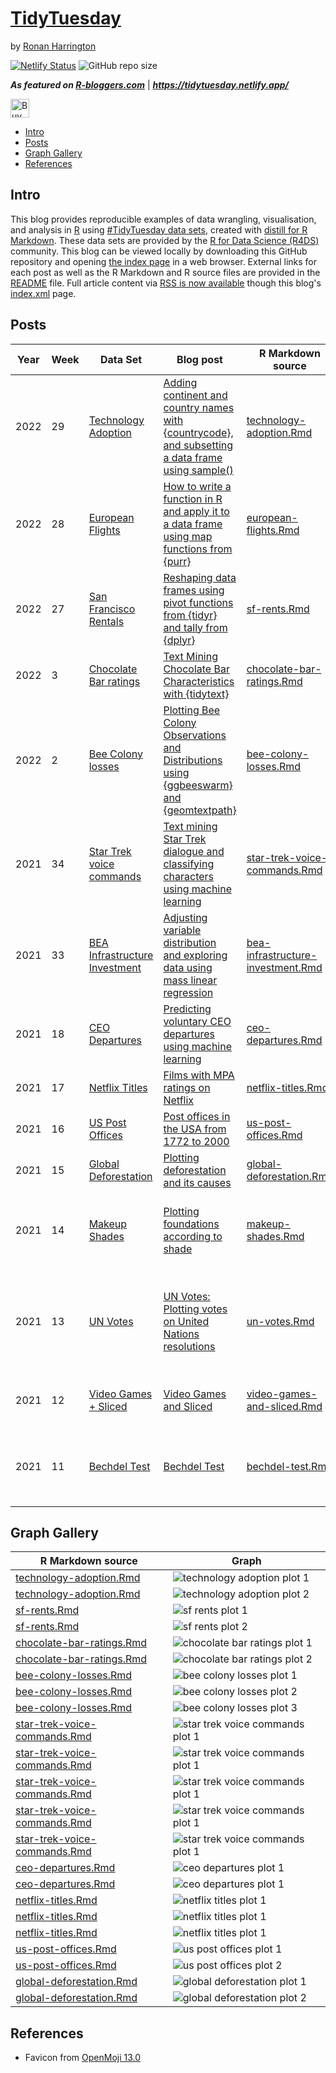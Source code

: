 # [TidyTuesday](https://github.com/rnnh/TidyTuesday/)

by [Ronan Harrington](https://github.com/rnnh/)

[![Netlify Status](https://api.netlify.com/api/v1/badges/f8211364-bd13-41ac-97b2-e9ed92e9c615/deploy-status)](https://app.netlify.com/sites/tidytuesday/deploys)
![GitHub repo size](https://img.shields.io/github/repo-size/rnnh/TidyTuesday)

***As featured on [R-bloggers.com](https://www.r-bloggers.com/author/ronan-harrington/)*** | ***<https://tidytuesday.netlify.app/>***

<a href='https://ko-fi.com/rnn_h' target='_blank'><img height='30' style='border:0px;height:30px;' src='https://az743702.vo.msecnd.net/cdn/kofi3.png?v=0' border='0' alt='Buy Me a Coffee at ko-fi.com'> </a>

- [Intro](#intro)
- [Posts](#posts)
- [Graph Gallery](#graph-gallery)
- [References](#references)

## Intro

This blog provides reproducible examples of data wrangling, visualisation, and analysis in [R](https://www.r-project.org/) using [#TidyTuesday data sets](https://github.com/rfordatascience/tidytuesday), created with [distill for R Markdown](https://github.com/rstudio/distill).
These data sets are provided by the [R for Data Science (R4DS)](https://github.com/rfordatascience) community.
This blog can be viewed locally by downloading this GitHub repository and opening [the index page](_site/index.html) in a web browser.
External links for each post as well as the R Markdown and R source files are provided in the [README](https://github.com/rnnh/TidyTuesday/blob/main/README.md#posts) file.
Full article content via [RSS is now available](https://github.com/rnnh/TidyTuesday/commit/3608329d5a880c6d9647c0d4e21c9763388de618) though this blog's [index.xml](https://tidytuesday.netlify.app/index.xml) page.

## Posts

| Year | Week | Data Set | Blog post | R Markdown source | R source | External links | Preview Plot |
| ---- | ---- | -------- | --------- | ----------------- | -------- | -------------- | ----- |
| 2022 | 29   | [Technology Adoption](https://github.com/rfordatascience/tidytuesday/blob/master/data/2022/2022-07-19/readme.md) | [Adding continent and country names with {countrycode}, and subsetting a data frame using sample()](https://tidytuesday.netlify.app/posts/2022-07-21-technology-adoption/) | [technology-adoption.Rmd](_posts/2022-07-21-technology-adoption/technology-adoption.Rmd) | [technology-adoption.R](_posts/2022-07-21-technology-adoption/technology-adoption.R) | [@Rbloggers](https://twitter.com/Rbloggers/status/1549925864686632961) [r-bloggers.com](https://r-bloggers.com/?p=329290) | ![technology adoption plot 1](_posts/2022-07-21-technology-adoption/technology-adoption_files/figure-html5/fig1-1.png) |
| 2022 | 28   | [European Flights](https://github.com/rfordatascience/tidytuesday/blob/master/data/2022/2022-07-12/readme.md) | [How to write a function in R and apply it to a data frame using map functions from {purr}](https://tidytuesday.netlify.app/posts/2022-07-12-european-flights/) | [european-flights.Rmd](_posts/2022-07-12-european-flights/european-flights.Rmd) | [european-flights.R](_posts/2022-07-12-european-flights/european-flights.R) | [@Rbloggers](https://twitter.com/Rbloggers/status/1547117375539093504) [r-bloggers.com](https://r-bloggers.com/?p=328786) | ![european flights plot](_posts/2022-07-12-european-flights/european-flights_files/figure-html5/fig1-1.png) |
| 2022 | 27   | [San Francisco Rentals](https://github.com/rfordatascience/tidytuesday/blob/master/data/2022/2022-07-05/readme.md) | [Reshaping data frames using pivot functions from {tidyr} and tally from {dplyr}](https://tidytuesday.netlify.app/posts/2022-07-05-sf-rents/) | [sf-rents.Rmd](_posts/2022-07-05-sf-rents/sf-rents.Rmd) | [sf-rents.R](_posts/2022-07-05-sf-rents/sf-rents.R) | [@Rbloggers](https://twitter.com/Rbloggers/status/1544501380534108160) [r-bloggers.com](https://r-bloggers.com/?p=328313) | ![sf rents plot 2](_posts/2022-07-05-sf-rents/sf-rents_files/figure-html5/fig2-1.png) |
| 2022 | 3    | [Chocolate Bar ratings](https://github.com/rfordatascience/tidytuesday/blob/master/data/2022/2022-01-18/readme.md) | [Text Mining Chocolate Bar Characteristics with {tidytext}](https://tidytuesday.netlify.app/posts/2022-01-26-chocolate-bar-ratings/) | [chocolate-bar-ratings.Rmd](_posts/2022-01-26-chocolate-bar-ratings/chocolate-bar-ratings.Rmd) | [chocolate-bar-ratings.R](_posts/2022-01-26-chocolate-bar-ratings/chocolate-bar-ratings.R) | [@Rbloggers](https://twitter.com/Rbloggers/status/1486507975216930821) [r-bloggers.com](https://r-bloggers.com/?p=236924) | ![chocolate bar ratings plot 2](_posts/2022-01-26-chocolate-bar-ratings/chocolate-bar-ratings_files/figure-html5/fig2-1.png) |
| 2022 | 2    | [Bee Colony losses](https://github.com/rfordatascience/tidytuesday/blob/master/data/2022/2022-01-11/readme.md) | [Plotting Bee Colony Observations and Distributions using {ggbeeswarm} and {geomtextpath}](https://tidytuesday.netlify.app/posts/2022-01-23-bee-colony-losses/) | [bee-colony-losses.Rmd](_posts/2022-01-23-bee-colony-losses/bee-colony-losses.Rmd) | [bee-colony-losses.R](_posts/2022-01-23-bee-colony-losses/bee-colony-losses.R) | [@Rbloggers](https://twitter.com/Rbloggers/status/1485409486345015296) [r-bloggers.com](https://r-bloggers.com/?p=236772) | ![bee colony losses plot 3](_posts/2022-01-23-bee-colony-losses/bee-colony-losses_files/figure-html5/fig3-1.png) |
| 2021 | 34   | [Star Trek voice commands](https://github.com/rfordatascience/tidytuesday/blob/master/data/2021/2021-08-17/readme.md) | [Text mining Star Trek dialogue and classifying characters using machine learning](https://tidytuesday.netlify.app/posts/2021-08-18-star-trek-voice-commands/) | [star-trek-voice-commands.Rmd](_posts/2021-08-18-star-trek-voice-commands/star-trek-voice-commands.Rmd) | [star-trek-voice-commands.R](_posts/2021-08-18-star-trek-voice-commands/star-trek-voice-commands.R) | [@Rbloggers](https://twitter.com/Rbloggers/status/1428019352239022081) [r-bloggers.com](https://r-bloggers.com/?p=226189) | ![star trek voice commands plot 4](_posts/2021-08-18-star-trek-voice-commands/star-trek-voice-commands_files/figure-html5/fig4-1.png) |
| 2021 | 33   | [BEA Infrastructure Investment](https://github.com/rfordatascience/tidytuesday/blob/master/data/2021/2021-08-10/readme.md) | [Adjusting variable distribution and exploring data using mass linear regression](https://tidytuesday.netlify.app/posts/2021-08-15-bea-infrastructure-investment/) | [bea-infrastructure-investment.Rmd](_posts/2021-08-15-bea-infrastructure-investment/bea-infrastructure-investment.Rmd) | [bea-infrastructure-investment.R](_posts/2021-08-15-bea-infrastructure-investment/bea-infrastructure-investment.R) | [@Rbloggers](https://twitter.com/Rbloggers/status/1427075618223575046) [r-bloggers.com](https://r-bloggers.com/?p=226037) | ![bea infrastructure investment plot](_posts/2021-08-15-bea-infrastructure-investment/bea-infrastructure-investment_files/figure-html5/figure_1-1.png) |
| 2021 | 18   | [CEO Departures](https://github.com/rfordatascience/tidytuesday/blob/master/data/2021/2021-04-27/readme.md) | [Predicting voluntary CEO departures using machine learning](https://tidytuesday.netlify.app/posts/2021-04-27-ceo-departures/) | [ceo-departures.Rmd](https://github.com/rnnh/TidyTuesday/blob/main/_posts/2021-04-27-ceo-departures/ceo-departures.Rmd) | [ceo-departures.R](https://github.com/rnnh/TidyTuesday/blob/main/_posts/2021-04-27-ceo-departures/ceo-departures.R) | [@Rbloggers](https://twitter.com/Rbloggers/status/1417351534204047371) [r-bloggers.com](https://r-bloggers.com/?p=224585) | ![ceo departures plot 2](_posts/2021-04-27-ceo-departures/ceo-departures_files/figure-html5/fig2-1.png) |
| 2021 | 17   | [Netflix Titles](https://github.com/rfordatascience/tidytuesday/blob/master/data/2021/2021-04-20/readme.md) | [Films with MPA ratings on Netflix](https://tidytuesday.netlify.app/posts/2021-04-21-netflix-titles/) | [netflix-titles.Rmd](_posts/2021-04-21-netflix-titles/netflix-titles.Rmd) | [netflix-titles.R](_posts/2021-04-21-netflix-titles/netflix-titles.R) | [@Rbloggers](https://twitter.com/Rbloggers/status/1417351574398062615) [r-bloggers.com](https://r-bloggers.com/?p=224587) | ![netflix titles plot 1](_posts/2021-04-21-netflix-titles/netflix-titles_files/figure-html5/figure1-1.png) |
| 2021 | 16   | [US Post Offices](https://github.com/rfordatascience/tidytuesday/blob/master/data/2021/2021-04-13/readme.md) | [Post offices in the USA from 1772 to 2000](https://tidytuesday.netlify.app/posts/2021-04-16-us-post-offices/) | [us-post-offices.Rmd](_posts/2021-04-16-us-post-offices/us-post-offices.Rmd) | [us-post-offices.R](_posts/2021-04-16-us-post-offices/us-post-offices.R) | [@Rbloggers](https://twitter.com/Rbloggers/status/1417496248446328839) [r-bloggers.com](https://r-bloggers.com/?p=224626) | ![us post offices plot 2](_posts/2021-04-16-us-post-offices/us-post-offices_files/figure-html5/figure2-1.png) |
| 2021 | 15   | [Global Deforestation](https://github.com/rfordatascience/tidytuesday/blob/master/data/2021/2021-04-06/readme.md) | [Plotting deforestation and its causes](https://tidytuesday.netlify.app/posts/2021-04-07-global-deforestation/) | [global-deforestation.Rmd](_posts/2021-04-07-global-deforestation/global-deforestation.Rmd) | [global-deforestation.R](_posts/2021-04-07-global-deforestation/global-deforestation.R) | [@Rbloggers](https://twitter.com/Rbloggers/status/1417623342530576385) [r-bloggers.com](https://r-bloggers.com/?p=224656) | ![global deforestation plot 1](_posts/2021-04-07-global-deforestation/global-deforestation_files/figure-html5/figure1-1.png) |
| 2021 | 14   | [Makeup Shades](https://github.com/rfordatascience/tidytuesday/blob/master/data/2021/2021-03-30/readme.md) | [Plotting foundations according to shade](https://tidytuesday.netlify.app/posts/2021-04-06-makeup-shades/) | [makeup-shades.Rmd](_posts/2021-04-06-makeup-shades/makeup-shades.Rmd) | [makeup-shades.R](_posts/2021-04-06-makeup-shades/makeup-shades.R) | [@Rbloggers](https://twitter.com/Rbloggers/status/1417804515475136518) [r-bloggers.com](https://r-bloggers.com/?p=224706) | ![makeup shades plot 1](_posts/2021-04-06-makeup-shades/makeup-shades_files/figure-html5/figure1-1.png) ![makeup shades plot 2](_posts/2021-04-06-makeup-shades/makeup-shades_files/figure-html5/figure2-1.png) ![makeup shades plot 3](_posts/2021-04-06-makeup-shades/makeup-shades_files/figure-html5/figure3-1.png) |
| 2021 | 13   | [UN Votes](https://github.com/rfordatascience/tidytuesday/blob/master/data/2021/2021-03-23/readme.md) | [UN Votes: Plotting votes on United Nations resolutions](https://tidytuesday.netlify.app/posts/2021-03-30-un-votes/) | [un-votes.Rmd](_posts/2021-03-30-un-votes/un-votes.Rmd) | [un-votes.R](_posts/2021-03-30-un-votes/un-votes.R) | [@Rbloggers](https://twitter.com/Rbloggers/status/1417804550036246528) [r-bloggers.com](https://r-bloggers.com/?p=224708) | ![un votes plot 1](_posts/2021-03-30-un-votes/un-votes_files/figure-html5/figure1-1.png) ![un votes plot 2](_posts/2021-03-30-un-votes/un-votes_files/figure-html5/figure2-1.png) ![un votes plot 3](_posts/2021-03-30-un-votes/un-votes_files/figure-html5/figure3-1.png) ![un votes plot 4](_posts/2021-03-30-un-votes/un-votes_files/figure-html5/figure4-1.png) |
| 2021 | 12   | [Video Games + Sliced](https://github.com/rfordatascience/tidytuesday/blob/master/data/2021/2021-03-16/readme.md) | [Video Games and Sliced](https://tidytuesday.netlify.app/posts/2021-03-23-video-games-and-sliced/) | [video-games-and-sliced.Rmd](_posts/2021-03-23-video-games-and-sliced/video-games-and-sliced.Rmd) | [video-games-and-sliced.R](_posts/2021-03-23-video-games-and-sliced/video-games-and-sliced.R) | [@Rbloggers](https://twitter.com/Rbloggers/status/1417937931675766790) [r-bloggers.com](https://r-bloggers.com/?p=224740) | ![video game plot 1](images/video-games-and-sliced-1.png) ![video game plot 2](_posts/2021-03-23-video-games-and-sliced/video-games-and-sliced_files/figure-html5/figure2-1.png) |
| 2021 | 11   | [Bechdel Test](https://github.com/rfordatascience/tidytuesday/blob/master/data/2021/2021-03-09/readme.md) | [Bechdel Test](https://tidytuesday.netlify.app/posts/2021-03-21-bechdel-test/) | [bechdel-test.Rmd](_posts/2021-03-21-bechdel-test/bechdel-test.Rmd) | [bechdel-test.R](_posts/2021-03-21-bechdel-test/bechdel-test.R) | [@Rbloggers](https://twitter.com/Rbloggers/status/1418109114035675140) [r-bloggers.com](https://r-bloggers.com/?p=224787) | ![bechdel test plot 1](images/bechdel-test-1.gif) ![bechdel test plot 2](images/bechdel-test-2.png) ![bechdel test plot 3](images/bechdel-test-3.png) |

## Graph Gallery

| R Markdown source | Graph |
| ---- | ----- |
| [technology-adoption.Rmd](_posts/2022-07-21-technology-adoption/technology-adoption.Rmd) | ![technology adoption plot 1](_posts/2022-07-21-technology-adoption/technology-adoption_files/figure-html5/fig1-1.png) |
| [technology-adoption.Rmd](_posts/2022-07-21-technology-adoption/technology-adoption.Rmd) | ![technology adoption plot 2](_posts/2022-07-21-technology-adoption/technology-adoption_files/figure-html5/fig2-1.png) |
| [sf-rents.Rmd](_posts/2022-07-05-sf-rents/sf-rents.Rmd) | ![sf rents plot 1](_posts/2022-07-05-sf-rents/sf-rents_files/figure-html5/fig1-1.png) |
| [sf-rents.Rmd](_posts/2022-07-05-sf-rents/sf-rents.Rmd) | ![sf rents plot 2](_posts/2022-07-05-sf-rents/sf-rents_files/figure-html5/fig2-1.png) |
| [chocolate-bar-ratings.Rmd](_posts/2022-01-26-chocolate-bar-ratings/chocolate-bar-ratings.Rmd) | ![chocolate bar ratings plot 1](_posts/2022-01-26-chocolate-bar-ratings/chocolate-bar-ratings_files/figure-html5/fig1-1.png) |
| [chocolate-bar-ratings.Rmd](_posts/2022-01-26-chocolate-bar-ratings/chocolate-bar-ratings.Rmd) | ![chocolate bar ratings plot 2](_posts/2022-01-26-chocolate-bar-ratings/chocolate-bar-ratings_files/figure-html5/fig2-1.png) |
| [bee-colony-losses.Rmd](_posts/2022-01-23-bee-colony-losses/bee-colony-losses.Rmd) | ![bee colony losses plot 1](_posts/2022-01-23-bee-colony-losses/bee-colony-losses_files/figure-html5/fig1-1.png) |
| [bee-colony-losses.Rmd](_posts/2022-01-23-bee-colony-losses/bee-colony-losses.Rmd) | ![bee colony losses plot 2](_posts/2022-01-23-bee-colony-losses/bee-colony-losses_files/figure-html5/fig2-1.gif) |
| [bee-colony-losses.Rmd](_posts/2022-01-23-bee-colony-losses/bee-colony-losses.Rmd) | ![bee colony losses plot 3](_posts/2022-01-23-bee-colony-losses/bee-colony-losses_files/figure-html5/fig3-1.png) |
| [star-trek-voice-commands.Rmd](_posts/2021-08-18-star-trek-voice-commands/star-trek-voice-commands.Rmd) | ![star trek voice commands plot 1](_posts/2021-08-18-star-trek-voice-commands/star-trek-voice-commands_files/figure-html5/fig1-1.png) |
| [star-trek-voice-commands.Rmd](_posts/2021-08-18-star-trek-voice-commands/star-trek-voice-commands.Rmd) | ![star trek voice commands plot 1](_posts/2021-08-18-star-trek-voice-commands/star-trek-voice-commands_files/figure-html5/fig2-1.png) |
| [star-trek-voice-commands.Rmd](_posts/2021-08-18-star-trek-voice-commands/star-trek-voice-commands.Rmd) | ![star trek voice commands plot 1](_posts/2021-08-18-star-trek-voice-commands/star-trek-voice-commands_files/figure-html5/fig3-1.png) |
| [star-trek-voice-commands.Rmd](_posts/2021-08-18-star-trek-voice-commands/star-trek-voice-commands.Rmd) | ![star trek voice commands plot 1](_posts/2021-08-18-star-trek-voice-commands/star-trek-voice-commands_files/figure-html5/fig4-1.png) |
| [star-trek-voice-commands.Rmd](_posts/2021-08-18-star-trek-voice-commands/star-trek-voice-commands.Rmd) | ![star trek voice commands plot 1](_posts/2021-08-18-star-trek-voice-commands/star-trek-voice-commands_files/figure-html5/fig5-1.png) |
| [ceo-departures.Rmd](https://github.com/rnnh/TidyTuesday/blob/main/_posts/2021-04-27-ceo-departures/ceo-departures.Rmd) | ![ceo departures plot 1](_posts/2021-04-27-ceo-departures/ceo-departures_files/figure-html5/fig1-1.png) |
| [ceo-departures.Rmd](https://github.com/rnnh/TidyTuesday/blob/main/_posts/2021-04-27-ceo-departures/ceo-departures.Rmd) | ![ceo departures plot 1](_posts/2021-04-27-ceo-departures/ceo-departures_files/figure-html5/fig2-1.png) |
| [netflix-titles.Rmd](_posts/2021-04-21-netflix-titles/netflix-titles.Rmd) | ![netflix titles plot 1](_posts/2021-04-21-netflix-titles/netflix-titles_files/figure-html5/figure1-1.png) |
| [netflix-titles.Rmd](_posts/2021-04-21-netflix-titles/netflix-titles.Rmd) | ![netflix titles plot 1](_posts/2021-04-21-netflix-titles/netflix-titles_files/figure-html5/figure2-1.png) |
| [netflix-titles.Rmd](_posts/2021-04-21-netflix-titles/netflix-titles.Rmd) | ![netflix titles plot 1](_posts/2021-04-21-netflix-titles/netflix-titles_files/figure-html5/figure3-1.png) |
| [us-post-offices.Rmd](_posts/2021-04-16-us-post-offices/us-post-offices.Rmd) | ![us post offices plot 1](_posts/2021-04-16-us-post-offices/us-post-offices_files/figure-html5/figure1-1.gif) |
| [us-post-offices.Rmd](_posts/2021-04-16-us-post-offices/us-post-offices.Rmd) | ![us post offices plot 2](_posts/2021-04-16-us-post-offices/us-post-offices_files/figure-html5/figure2-1.png) |
| [global-deforestation.Rmd](_posts/2021-04-07-global-deforestation/global-deforestation.Rmd) | ![global deforestation plot 1](_posts/2021-04-07-global-deforestation/global-deforestation_files/figure-html5/figure1-1.png) |
| [global-deforestation.Rmd](_posts/2021-04-07-global-deforestation/global-deforestation.Rmd) | ![global deforestation plot 2](_posts/2021-04-07-global-deforestation/global-deforestation_files/figure-html5/figure2-1.png) |



## References

- Favicon from [OpenMoji 13.0](https://github.com/hfg-gmuend/openmoji/releases/tag/13.0.0)
